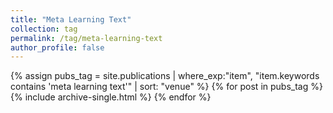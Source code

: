 ```yaml
---
title: "Meta Learning Text"
collection: tag
permalink: /tag/meta-learning-text
author_profile: false
---
```

{% assign pubs_tag = site.publications | where_exp:"item", "item.keywords contains 'meta learning text'" | sort: "venue" %}
{% for post in pubs_tag %}
  {% include archive-single.html %}
{% endfor %}